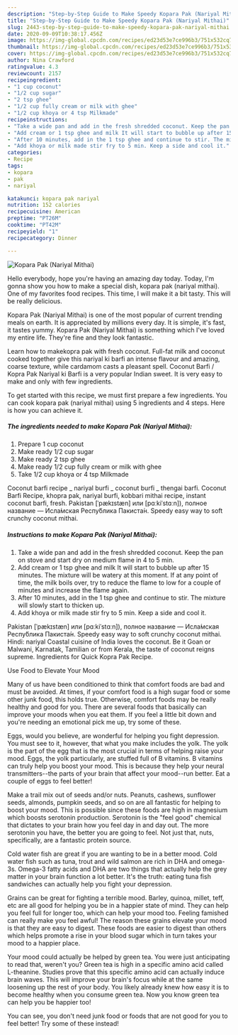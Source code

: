 ```yaml
---
description: "Step-by-Step Guide to Make Speedy Kopara Pak (Nariyal Mithai)"
title: "Step-by-Step Guide to Make Speedy Kopara Pak (Nariyal Mithai)"
slug: 2443-step-by-step-guide-to-make-speedy-kopara-pak-nariyal-mithai
date: 2020-09-09T10:38:17.456Z
image: https://img-global.cpcdn.com/recipes/ed23d53e7ce996b3/751x532cq70/kopara-pak-nariyal-mithai-recipe-main-photo.jpg
thumbnail: https://img-global.cpcdn.com/recipes/ed23d53e7ce996b3/751x532cq70/kopara-pak-nariyal-mithai-recipe-main-photo.jpg
cover: https://img-global.cpcdn.com/recipes/ed23d53e7ce996b3/751x532cq70/kopara-pak-nariyal-mithai-recipe-main-photo.jpg
author: Nina Crawford
ratingvalue: 4.3
reviewcount: 2157
recipeingredient:
- "1 cup coconut"
- "1/2 cup sugar"
- "2 tsp ghee"
- "1/2 cup fully cream or milk with ghee"
- "1/2 cup khoya or 4 tsp Milkmade"
recipeinstructions:
- "Take a wide pan and add in the fresh shredded coconut. Keep the pan on stove and start dry on medium flame in 4 to 5 min."
- "Add cream or 1 tsp ghee and milk It will start to bubble up after 15 minutes. The mixture will be watery at this moment. If at any point of time, the milk boils over, try to reduce the flame to low for a couple of minutes and increase the flame again."
- "After 10 minutes, add in the 1 tsp ghee and continue to stir. The mixture will slowly start to thicken up."
- "Add khoya or milk made stir fry to 5 min. Keep a side and cool it."
categories:
- Recipe
tags:
- kopara
- pak
- nariyal

katakunci: kopara pak nariyal 
nutrition: 152 calories
recipecuisine: American
preptime: "PT26M"
cooktime: "PT42M"
recipeyield: "1"
recipecategory: Dinner

---
```



![Kopara Pak (Nariyal Mithai)](https://img-global.cpcdn.com/recipes/ed23d53e7ce996b3/751x532cq70/kopara-pak-nariyal-mithai-recipe-main-photo.jpg)

Hello everybody, hope you're having an amazing day today. Today, I'm gonna show you how to make a special dish, kopara pak (nariyal mithai). One of my favorites food recipes. This time, I will make it a bit tasty. This will be really delicious.

Kopara Pak (Nariyal Mithai) is one of the most popular of current trending meals on earth. It is appreciated by millions every day. It is simple, it's fast, it tastes yummy. Kopara Pak (Nariyal Mithai) is something which I've loved my entire life. They're fine and they look fantastic.

Learn how to makekopra pak with fresh coconut. Full-fat milk and coconut cooked together give this nariyal ki barfi an intense flavour and amazing, coarse texture, while cardamom casts a pleasant spell. Coconut Barfi / Kopra Pak Nariyal ki Barfi is a very popular Indian sweet. It is very easy to make and only with few ingredients.


To get started with this recipe, we must first prepare a few ingredients. You can cook kopara pak (nariyal mithai) using 5 ingredients and 4 steps. Here is how you can achieve it.

<!--inarticleads1-->

##### The ingredients needed to make Kopara Pak (Nariyal Mithai):

1. Prepare 1 cup coconut
1. Make ready 1/2 cup sugar
1. Make ready 2 tsp ghee
1. Make ready 1/2 cup fully cream or milk with ghee
1. Take 1/2 cup khoya or 4 tsp Milkmade


Coconut barfi recipe _ nariyal burfi _ coconut burfi _ thengai barfi. Coconut Barfi Recipe, khopra pak, nariyal burfi, kobbari mithai recipe, instant coconut barfi, fresh. Pakistan [ˈpækɪstæn] или [pɑːkiˈstɑːn]), полное название — Исла́мская Респу́блика Пакиста́н. Speedy easy way to soft crunchy coconut mithai. 

<!--inarticleads2-->

##### Instructions to make Kopara Pak (Nariyal Mithai):

1. Take a wide pan and add in the fresh shredded coconut. Keep the pan on stove and start dry on medium flame in 4 to 5 min.
1. Add cream or 1 tsp ghee and milk It will start to bubble up after 15 minutes. The mixture will be watery at this moment. If at any point of time, the milk boils over, try to reduce the flame to low for a couple of minutes and increase the flame again.
1. After 10 minutes, add in the 1 tsp ghee and continue to stir. The mixture will slowly start to thicken up.
1. Add khoya or milk made stir fry to 5 min. Keep a side and cool it.


Pakistan [ˈpækɪstæn] или [pɑːkiˈstɑːn]), полное название — Исла́мская Респу́блика Пакиста́н. Speedy easy way to soft crunchy coconut mithai. Hindi: nariyal Coastal cuisine of India loves the coconut. Be it Goan or Malwani, Karnatak, Tamilian or from Kerala, the taste of coconut reigns supreme. Ingredients for Quick Kopra Pak Recipe. 

Use Food to Elevate Your Mood


Many of us have been conditioned to think that comfort foods are bad and must be avoided. At times, if your comfort food is a high sugar food or some other junk food, this holds true. Otherwise, comfort foods may be really healthy and good for you. There are several foods that basically can improve your moods when you eat them. If you feel a little bit down and you're needing an emotional pick me up, try some of these.

Eggs, would you believe, are wonderful for helping you fight depression. You must see to it, however, that what you make includes the yolk. The yolk is the part of the egg that is the most crucial in terms of helping raise your mood. Eggs, the yolk particularly, are stuffed full of B vitamins. B vitamins can truly help you boost your mood. This is because they help your neural transmitters--the parts of your brain that affect your mood--run better. Eat a couple of eggs to feel better!

Make a trail mix out of seeds and/or nuts. Peanuts, cashews, sunflower seeds, almonds, pumpkin seeds, and so on are all fantastic for helping to boost your mood. This is possible since these foods are high in magnesium which boosts serotonin production. Serotonin is the "feel good" chemical that dictates to your brain how you feel day in and day out. The more serotonin you have, the better you are going to feel. Not just that, nuts, specifically, are a fantastic protein source.

Cold water fish are great if you are wanting to be in a better mood. Cold water fish such as tuna, trout and wild salmon are rich in DHA and omega-3s. Omega-3 fatty acids and DHA are two things that actually help the grey matter in your brain function a lot better. It's the truth: eating tuna fish sandwiches can actually help you fight your depression. 

Grains can be great for fighting a terrible mood. Barley, quinoa, millet, teff, etc are all good for helping you be in a happier state of mind. They can help you feel full for longer too, which can help your mood too. Feeling famished can really make you feel awful! The reason these grains elevate your mood is that they are easy to digest. These foods are easier to digest than others which helps promote a rise in your blood sugar which in turn takes your mood to a happier place.

Your mood could actually be helped by green tea. You were just anticipating to read that, weren't you? Green tea is high in a specific amino acid called L-theanine. Studies prove that this specific amino acid can actually induce brain waves. This will improve your brain's focus while at the same loosening up the rest of your body. You likely already knew how easy it is to become healthy when you consume green tea. Now you know green tea can help you be happier too!

You can see, you don't need junk food or foods that are not good for you to feel better! Try some of these instead!

